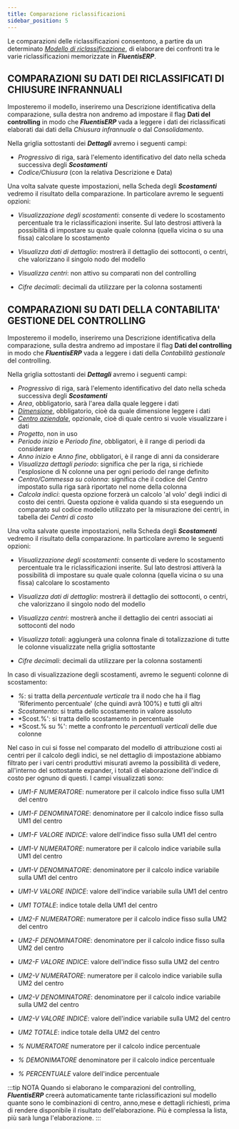 ```yaml
---
title: Comparazione riclassificazioni
sidebar_position: 5
---
```


Le comparazioni delle riclassificazioni consentono, a partire da un determinato [*Modello di riclassificazione*](/docs/controlling/reclassifications/create-reclassification-model), di elaborare dei confronti tra le varie riclassificazioni memorizzate in ***FluentisERP***.


## COMPARAZIONI SU DATI DEI RICLASSIFICATI DI CHIUSURE INFRANNUALI
Imposteremo il modello, inseriremo una Descrizione identificativa della comparazione, sulla destra non andremo ad impostare il flag **Dati del controlling** in modo che ***FluentisERP*** vada a leggere i dati dei riclassificati elaborati dai dati della *Chiusura infrannuale* o dal *Consolidamento*.

Nella griglia sottostanti dei ***Dettagli*** avremo i seguenti campi:
- *Progressivo* di riga, sarà l'elemento identificativo del dato nella scheda successiva degli ***Scostamenti***
- *Codice/Chiusura* (con la relativa Descrizione e Data)

Una volta salvate queste impostazioni, nella Scheda degli ***Scostamenti*** vedremo il risultato della comparazione. In particolare avremo le seguenti opzioni:

- *Visualizzazione degli scostamenti*: consente di vedere lo scostamento percentuale tra le riclassificazioni inserite. Sul lato destrosi attiverà la possibilità di impostare su quale quale colonna (quella vicina o su una fissa) calcolare lo scostamento

- *Visualizza dati di dettaglio*: mostrerà il dettaglio dei sottoconti, o centri, che valorizzano il singolo nodo del modello

- *Visualizza centri*: non attivo su comparati non del controlling

- *Cifre decimali*: decimali da utilizzare per la colonna sostamenti


## COMPARAZIONI SU DATI DELLA CONTABILITA' GESTIONE DEL CONTROLLING
Imposteremo il modello, inseriremo una Descrizione identificativa della comparazione, sulla destra andremo ad impostare il flag **Dati del controlling** in modo che ***FluentisERP*** vada a leggere i dati della *Contabilità gestionale* del controlling.

Nella griglia sottostanti dei ***Dettagli*** avremo i seguenti campi:
- *Progressivo* di riga, sarà l'elemento identificativo del dato nella scheda successiva degli ***Scostamenti***
- *Area*, obbligatorio, sarà l'area dalla quale leggere i dati
- [*Dimensione*](/docs/controlling/controlling-parametrization/controlling-specific-settings/dimension), obbligatorio, cioè da quale dimensione leggere i dati
- [*Centro aziendale*](/docs/controlling/controlling-parametrization/controlling-specific-settings/cost-centers), opzionale, cioè di quale centro si vuole visualizzare i dati
- *Progetto*, non in uso
- *Periodo inizio* e *Periodo fine*, obbligatori, è il range di periodi da considerare
- *Anno inizio* e *Anno fine*, obbligatori, è il range di anni da considerare
- *Visualizza dettagli periodo*: significa che per la riga, si richiede l'esplosione di N colonne una per ogni periodo del range definito
- *Centro/Commessa su colonna*: significa che il codice del *Centro* impostato sulla riga sarà riportato nel nome della colonna
- *Calcola indici*: questa opzione forzerà un calcolo 'al volo' degli indici di costo dei centri. Questa opzione è valida quando si sta eseguendo un comparato sul codice modello utilizzato per la misurazione dei centri, in tabella dei *Centri di costo*


Una volta salvate queste impostazioni, nella Scheda degli ***Scostamenti*** vedremo il risultato della comparazione. In particolare avremo le seguenti opzioni:

- *Visualizzazione degli scostamenti*: consente di vedere lo scostamento percentuale tra le riclassificazioni inserite. Sul lato destrosi attiverà la possibilità di impostare su quale quale colonna (quella vicina o su una fissa) calcolare lo scostamento

- *Visualizza dati di dettaglio*: mostrerà il dettaglio dei sottoconti, o centri, che valorizzano il singolo nodo del modello

- *Visualizza centri*: mostrerà anche il dettaglio dei centri associati ai sottoconti del nodo

- *Visualizza totali*: aggiungerà una colonna finale di totalizzazione di tutte le colonne visualizzate nella griglia sottostante

- *Cifre decimali*: decimali da utilizzare per la colonna sostamenti

In caso di visualizzazione degli scostamenti, avremo le seguenti colonne di scostamento:
- *%*: si tratta della *percentuale verticale* tra il nodo che ha il flag 'Riferimento percentuale' (che quindi avrà 100%) e tutti gli altri
- *Scostamento*: si tratta dello scostamento in valore assoluto
- *Scost.%': si tratta dello scostamento in percentuale
- *Scost.% su %': mette a confronto le *percentuali verticali* delle due colonne

Nel caso in cui si fosse nel comparato del modello di attribuzione costi ai centri per il calcolo degli indici, se nel dettaglio di impostazione abbiamo filtrato per i vari centri produttivi misurati avremo la possibilità di vedere, all'interno del sottostante expander, i totali di elaborazione dell'indice di costo per ognuno di questi. I campi visualizzati sono:

- *UM1-F NUMERATORE*: numeratore per il calcolo indice fisso sulla UM1 del centro
- *UM1-F DENOMINATORE*: denominatore per il calcolo indice fisso sulla UM1 del centro
- *UM1-F VALORE INDICE*: valore dell'indice fisso sulla UM1 del centro
- *UM1-V NUMERATORE*: numeratore per il calcolo indice variabile sulla UM1 del centro
- *UM1-V DENOMINATORE*: denominatore per il calcolo indice variabile sulla UM1 del centro
- *UM1-V VALORE INDICE*: valore dell'indice variabile sulla UM1 del centro
- *UM1 TOTALE*: indice totale della UM1 del centro

- *UM2-F NUMERATORE*: numeratore per il calcolo indice fisso sulla UM2 del centro
- *UM2-F DENOMINATORE*: denominatore per il calcolo indice fisso sulla UM2 del centro
- *UM2-F VALORE INDICE*: valore dell'indice fisso sulla UM2 del centro
- *UM2-V NUMERATORE*: numeratore per il calcolo indice variabile sulla UM2 del centro
- *UM2-V DENOMINATORE*: denominatore per il calcolo indice variabile sulla UM2 del centro
- *UM2-V VALORE INDICE*: valore dell'indice variabile sulla UM2 del centro
- *UM2 TOTALE*: indice totale della UM2 del centro

- *% NUMERATORE* numeratore per il calcolo indice percentuale
- *% DEMONIMATORE* denominatore per il calcolo indice percentuale
- *% PERCENTUALE* valore dell'indice percentuale

:::tip NOTA
Quando si elaborano le comparazioni del controlling, ***FluentisERP*** creerà automaticamente tante riclassificazioni sul modello quante sono le combinazioni di centro, anno,mese e dettagli richiesti, prima di rendere disponibile il risultato dell'elaborazione. Più è complessa la lista, più sarà lunga l'elaborazione.
:::